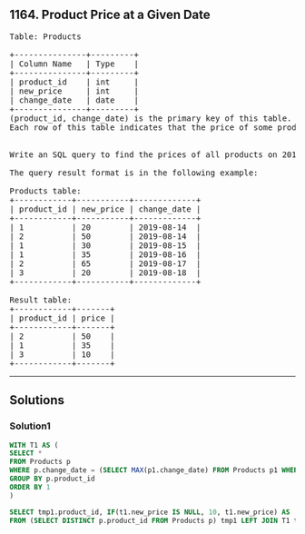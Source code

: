 ## 1164. Product Price at a Given Date

<pre>
Table: Products

+---------------+---------+
| Column Name   | Type    |
+---------------+---------+
| product_id    | int     |
| new_price     | int     |
| change_date   | date    |
+---------------+---------+
(product_id, change_date) is the primary key of this table.
Each row of this table indicates that the price of some product was changed to a new price at some date.
 

Write an SQL query to find the prices of all products on 2019-08-16. Assume the price of all products before any change is 10.

The query result format is in the following example:

Products table:
+------------+-----------+-------------+
| product_id | new_price | change_date |
+------------+-----------+-------------+
| 1          | 20        | 2019-08-14  |
| 2          | 50        | 2019-08-14  |
| 1          | 30        | 2019-08-15  |
| 1          | 35        | 2019-08-16  |
| 2          | 65        | 2019-08-17  |
| 3          | 20        | 2019-08-18  |
+------------+-----------+-------------+

Result table:
+------------+-------+
| product_id | price |
+------------+-------+
| 2          | 50    |
| 1          | 35    |
| 3          | 10    |
+------------+-------+
</pre>

---------------------------------------------------------

## Solutions
### Solution1

```sql
WITH T1 AS (
SELECT *
FROM Products p
WHERE p.change_date = (SELECT MAX(p1.change_date) FROM Products p1 WHERE p1.product_id = p.product_id AND p1.change_date <= '2019-08-16')
GROUP BY p.product_id
ORDER BY 1
)

SELECT tmp1.product_id, IF(t1.new_price IS NULL, 10, t1.new_price) AS 'price'
FROM (SELECT DISTINCT p.product_id FROM Products p) tmp1 LEFT JOIN T1 t1 ON tmp1.product_id = t1.product_id

```





